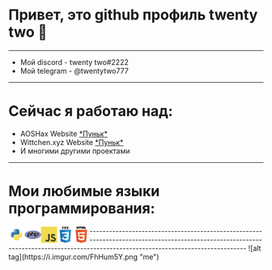 # Привет, это github профиль twenty two 👋
-----------------------------------------------------------------------------------------------------------------------------------------------------------------------------------
- Мой discord - twenty two#2222
- Мой telegram - @twentytwo777
-----------------------------------------------------------------------------------------------------------------------------------------------------------------------------------
# Сейчас я работаю над:
  - AOSHax Website [\*Пуньк\*](https://vk.com/aoshax)  
  - Wittchen.xyz Website [\*Пуньк\*](https://wittchen.xyz)
  - И многими другими проектами
-----------------------------------------------------------------------------------------------------------------------------------------------------------------------------------
# Мои любимые языки программирования:
<img align="left" height="32" src="https://raw.githubusercontent.com/github/explore/80688e429a7d4ef2fca1e82350fe8e3517d3494d/topics/python/python.png" />
<img align="left" height="32" src="https://raw.githubusercontent.com/github/explore/80688e429a7d4ef2fca1e82350fe8e3517d3494d/topics/php/php.png" />
<img align="left" height="32" src="https://raw.githubusercontent.com/github/explore/80688e429a7d4ef2fca1e82350fe8e3517d3494d/topics/javascript/javascript.png" />
<img align="left" height="32" src="https://raw.githubusercontent.com/github/explore/80688e429a7d4ef2fca1e82350fe8e3517d3494d/topics/css/css.png" />
<img align="left" height="32" src="https://raw.githubusercontent.com/github/explore/80688e429a7d4ef2fca1e82350fe8e3517d3494d/topics/html/html.png" />
-----------------------------------------------------------------------------------------------------------------------------------------------------------------------------------
![alt tag](https://i.imgur.com/FhHum5Y.png "me")
